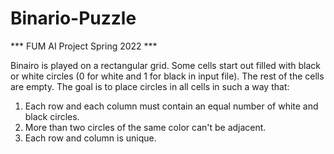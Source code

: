 # Binario-Puzzle

*** FUM AI Project Spring 2022 ***

Binairo is played on a rectangular grid. Some cells start out filled with black or white circles
(0 for white and 1 for black in input file). The rest of the cells are empty. The goal is to place circles in all cells in such a way that:

1. Each row and each column must contain an equal number of white and black circles. 
2. More than two circles of the same color can't be adjacent. 
3. Each row and column is unique.
